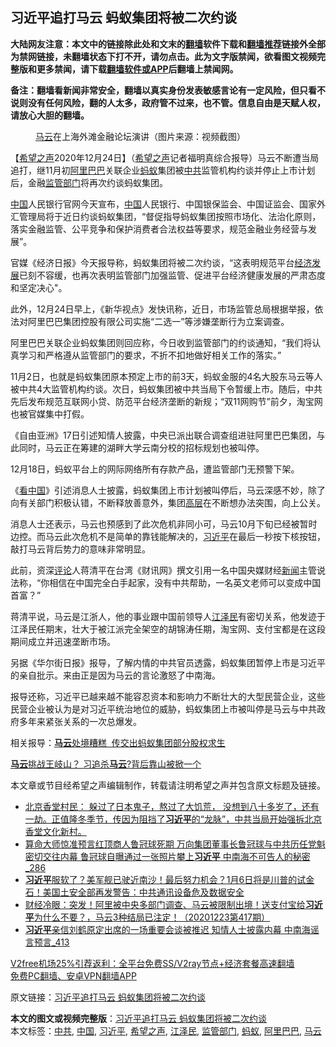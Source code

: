  <h2>习近平追打马云 蚂蚁集团将被二次约谈</h2> <p class="notice"><b>大陆网友注意：本文中的链接除此处和文末的<a href="https://github.com/bannedbook/fanqiang" >翻墙</a>软件下载和<a href="https://github.com/killgcd/justmysocks/blob/master/README.md">翻墙推荐</a>链接外全部为禁网链接，未翻墙状态下打不开，请勿点击。此为文字版禁闻，欲看图文视频完整版和更多禁闻，请下载<a href="https://github.com/bannedbook/fanqiang">翻墙软件或APP</a>后翻墙上禁闻网。</p><p>备注：翻墙看新闻非常安全，翻墙以真实身份发表敏感言论有一定风险，但只看不说则没有任何风险，翻的人太多，政府管不过来，也不管。信息自由是天赋人权，请放心大胆的翻墙。</b></p>  <div class="entry"> <figure><figcaption><a href="https://www.bannedbook.org/bnews/tag/%e9%a9%ac%e4%ba%91/" class="st_tag internal_tag" rel="tag" title="标签 马云 下的日志">马云</a>在上海外滩金融论坛演讲（图片来源：视频截图）</figcaption></figure> <p>【<span class='wp_keywordlink_affiliate'><a href="https://www.soundofhope.org" title="希望之声" target="_blank">希望之声</a></span>2020年12月24日】（<a href="https://www.bannedbook.org/bnews/tag/%e5%b8%8c%e6%9c%9b%e4%b9%8b%e5%a3%b0/" class="st_tag internal_tag" rel="tag" title="标签 希望之声 下的日志">希望之声</a>记者福明真综合报导）马云不断遭当局追打，继11月初<a href="https://www.bannedbook.org/bnews/tag/%e9%98%bf%e9%87%8c%e5%b7%b4%e5%b7%b4/" class="st_tag internal_tag" rel="tag" title="标签 阿里巴巴 下的日志">阿里巴巴</a>关联企业<a href="https://www.bannedbook.org/bnews/tag/%e8%9a%82%e8%9a%81/" class="st_tag internal_tag" rel="tag" title="标签 蚂蚁 下的日志">蚂蚁</a>集团被<a href="https://www.bannedbook.org/bnews/tag/%e4%b8%ad%e5%85%b1/" class="st_tag internal_tag" rel="tag" title="标签 中共 下的日志">中共</a>监管机构约谈并停止上市计划后，金融<a href="https://www.bannedbook.org/bnews/tag/%E7%9B%91%E7%AE%A1%E9%83%A8%E9%97%A8/" class="st_tag internal_tag" rel="tag" title="标签 监管部门 下的日志">监管部门</a>将再次约谈蚂蚁集团。</p> <p><span class='wp_keywordlink_affiliate'><a href="https://www.bannedbook.org/" title="中国" target="_blank">中国</a></span>人民银行官网今天宣布，<a href="https://www.bannedbook.org/bnews/tag/%E4%B8%AD%E5%9B%BD/" class="st_tag internal_tag" rel="tag" title="标签 中国 下的日志">中国</a>人民银行、中国银保监会、中国证监会、国家外汇管理局将于近日约谈蚂蚁集团，“督促指导蚂蚁集团按照市场化、法治化原则，落实金融监管、公平竞争和保护消费者合法权益等要求，规范金融业务经营与发展”。</p> <p>官媒《经济日报》今天报导称，蚂蚁集团将被二次约谈，“这表明规范平台<span class='wp_keywordlink'><a href="https://www.bannedbook.org/forum2/topic869.html" title="宪政、法治和经济发展——走向市场经济的制度保障" target="_blank">经济发展</a></span>已刻不容缓，也再次表明监管部门加强监管、促进平台经济健康发展的严肃态度和坚定决心&quot;。</p> <p>此外，12月24日早上，《新华视点》发快讯称，近日，市场监管总局根据举报，依法对阿里巴巴集团控股有限公司实施“二选一”等涉嫌垄断行为立案调查。</p>  <p>阿里巴巴关联企业蚂蚁集团则回应称，今日收到监管部门的约谈通知，“我们将认真学习和严格遵从监管部门的要求，不折不扣地做好相关工作的落实。”</p> <p>11月2日，也就是蚂蚁集团原本预定上市的前3天，蚂蚁金服的4名大股东马云等人被中共4大监管机构约谈。次日，蚂蚁集团被中共当局下令暂缓上市。随后，中共先后发布规范互联网小贷、防范平台经济垄断的新规；“双11网购节”前夕，淘宝网也被官媒集中打假。</p> <p>《自由亚洲》17日引述知情人披露，中央已派出联合调查组进驻阿里巴巴集团，与此同时，马云正在筹建的湖畔大学云南分校的招标规划也被叫停。</p> <p>12月18日，蚂蚁平台上的网际网络所有存款产品，遭监管部门无预警下架。</p>  <p>《<span class='wp_keywordlink_affiliate'><a href="https://www.secretchina.com/" title="看中国" target="_blank">看中国</a></span>》引述消息人士披露，蚂蚁集团上市计划被叫停后，马云深感不妙，除了向有关部门积极认错，不断释放善意外，集团<span class='wp_keywordlink_affiliate'><a href="https://www.bannedbook.org/bnews/ccpdope/" title="中共高层内幕" target="_blank">高层</a></span>在不断想办法突围，向上公关。</p> <p>消息人士还表示，马云也预感到了此次危机非同小可，马云10月下旬已经被暂时边控。而马云此次危机不是简单的靠钱能解决的，<a href="https://www.bannedbook.org/bnews/tag/%e4%b9%a0%e8%bf%91%e5%b9%b3/" class="st_tag internal_tag" rel="tag" title="标签 习近平 下的日志">习近平</a>在最后一秒按下核按钮，敲打马云背后势力的意味非常明显。</p> <p>此前，资深<span class='wp_keywordlink_affiliate'><a href="https://www.bannedbook.org/bnews/comments/" title="新闻评论" target="_blank">评论</a></span>人蒋清平在台湾《财讯网》撰文引用一名中国央媒财经<span class='wp_keywordlink_affiliate'><a href="https://www.bannedbook.org/" title="新闻">新闻</a></span>主管说法称，“你相信在中国完全白手起家，没有中共帮助，一名英文老师可以变成中国首富？”</p> <p>蒋清平说，马云是江浙人，他的事业跟中国前领导人<a href="https://www.bannedbook.org/bnews/tag/%e6%b1%9f%e6%b3%bd%e6%b0%91/" class="st_tag internal_tag" rel="tag" title="标签 江泽民 下的日志">江泽民</a>有密切关系，他发迹于江泽民任期末，壮大于被江派完全架空的胡锦涛任期，淘宝网、支付宝都是在这段期间成立并迅速垄断市场。</p>  <p>另据《华尔街日报》报导，了解内情的中共官员透露，蚂蚁集团暂停上市是习近平的亲自批示。来由正是因为马云的言论激怒了中南海。</p> <p>报导还称，习近平已越来越不能容忍资本和影响力不断壮大的大型民营企业，这些民营企业被认为是对习近平统治地位的威胁，蚂蚁集团上市被叫停是马云与中共政府多年来紧张关系的一次总爆发。</p> <p>相关报导：<a data-ctorig="https://www.soundofhope.org/post/455785" data-cturl="https://www.google.com/url?client=internal-element-cse&amp;cx=007749283119516952101:0iwnfnkwnek&amp;q=https://www.soundofhope.org/post/455785&amp;sa=U&amp;ved=2ahUKEwiT_fjg--XtAhV66XMBHQSrBx0QFjAAegQIBhAC&amp;usg=AOvVaw1eap3tSt_CZBvjXFLf2EeJ" href="https://www.google.com/url?client=internal-element-cse&amp;cx=007749283119516952101:0iwnfnkwnek&amp;q=https://www.soundofhope.org/post/455785&amp;sa=U&amp;ved=2ahUKEwiT_fjg--XtAhV66XMBHQSrBx0QFjAAegQIBhAC&amp;usg=AOvVaw1eap3tSt_CZBvjXFLf2EeJ" target="_blank"><b>马云</b>处境糟糕  传交出蚂蚁集团部分股权求生</a></p> <p><a data-ctorig="https://www.soundofhope.org/post/439876" data-cturl="https://www.google.com/url?client=internal-element-cse&amp;cx=007749283119516952101:0iwnfnkwnek&amp;q=https://www.soundofhope.org/post/439876&amp;sa=U&amp;ved=2ahUKEwj32oiF_OXtAhX1gtgFHbFKDr0QFjABegQIBxAC&amp;usg=AOvVaw2gCp7dj_1-K8FusGxRmPKq" href="https://www.google.com/url?client=internal-element-cse&amp;cx=007749283119516952101:0iwnfnkwnek&amp;q=https://www.soundofhope.org/post/439876&amp;sa=U&amp;ved=2ahUKEwj32oiF_OXtAhX1gtgFHbFKDr0QFjABegQIBxAC&amp;usg=AOvVaw2gCp7dj_1-K8FusGxRmPKq" target="_blank"><b>马云</b>挑战王岐山？ 习追杀<b>马云</b>?背后靠山被掀一个</a></p>  <p>本文章或节目经希望之声编辑制作，转载请注明希望之声并包含原文标题及链接。</p> <ul class='op-related-articles' title='相关阅读'> <li><a href='https://www.bannedbook.org/bnews/bannedvideo/20201224/1454103.html' target='_blank'>北京香堂村民： 躲过了日本鬼子，熬过了大饥荒， 没想到八十多岁了，还有一劫。正值隆冬季节，传因为阻挡了<b>习近平</b>的“龙脉”，中共当局开始强拆北京香堂文化新村。</a></li> <li><a href='https://www.bannedbook.org/bnews/comments/20201224/1454060.html' target='_blank'>算命大师惊准预言红顶商人鲁冠球死期 万向集团董事长鲁冠球与中共历任党魁密切交往内幕 鲁冠球自曝通过一张照片攀上<b>习近平</b> 中南海不可告人的秘密_286</a></li> <li><a href='https://www.bannedbook.org/bnews/cbnews/20201224/1454043.html' target='_blank'><b>习近平</b>服软了？美军舰已驶近南沙！最后努力机会？1月6日将是川普的试金石！美国土安全部再发警告：中共通讯设备危及数据安全</a></li> <li><a href='https://www.bannedbook.org/bnews/bannedvideo/20201224/1454035.html' target='_blank'>财经冷眼：突发！阿里被中央多部门调查、马云被限制出境！送支付宝给<b>习近平</b>为什么不要？，马云3种结局已注定！（20201223第417期）</a></li> <li><a href='https://www.bannedbook.org/bnews/comments/20201224/1453906.html' target='_blank'><b>习近平</b>亲信刘鹤原定出席的一场重要会谈被推迟 知情人士披露内幕 中南海谣言预言_413</a></li> </ul> <p class="texttj"> <a href="https://github.com/bannedbook/fanqiang/wiki/V2ray%E6%9C%BA%E5%9C%BA" target="_blank">V2free机场25%引荐返利：全平台免费SS/V2ray节点+经济套餐高速翻墙</a><br/> <a href="https://github.com/bannedbook/fanqiang/wiki/%E7%A6%81%E9%97%BB%E7%BD%91%E5%AE%89%E5%8D%93%E7%BF%BB%E5%A2%99%E6%96%B0%E9%97%BBAPP" target="_blank">免费PC翻墙、安卓VPN翻墙APP</a></p><p>原文链接：<a class="src_link"  href="https://www.soundofhope.org/post/456775" target="_blank">习近平追打马云 蚂蚁集团将被二次约谈</a></p><a name='sharetosocial'></a>       <div><b>本文的图文或视频完整版</b>：<a href='https://www.bannedbook.org/bnews/comments/20201224/1454127.html'>习近平追打马云 蚂蚁集团将被二次约谈</a></div>  </div><!--END ENTRY--> <div class="postfooter"> <div>本文标签：<a href="https://www.bannedbook.org/bnews/tag/%e4%b8%ad%e5%85%b1/" rel="tag">中共</a>, <a href="https://www.bannedbook.org/bnews/tag/%E4%B8%AD%E5%9B%BD/" rel="tag">中国</a>, <a href="https://www.bannedbook.org/bnews/tag/%e4%b9%a0%e8%bf%91%e5%b9%b3/" rel="tag">习近平</a>, <a href="https://www.bannedbook.org/bnews/tag/%e5%b8%8c%e6%9c%9b%e4%b9%8b%e5%a3%b0/" rel="tag">希望之声</a>, <a href="https://www.bannedbook.org/bnews/tag/%e6%b1%9f%e6%b3%bd%e6%b0%91/" rel="tag">江泽民</a>, <a href="https://www.bannedbook.org/bnews/tag/%E7%9B%91%E7%AE%A1%E9%83%A8%E9%97%A8/" rel="tag">监管部门</a>, <a href="https://www.bannedbook.org/bnews/tag/%e8%9a%82%e8%9a%81/" rel="tag">蚂蚁</a>, <a href="https://www.bannedbook.org/bnews/tag/%e9%98%bf%e9%87%8c%e5%b7%b4%e5%b7%b4/" rel="tag">阿里巴巴</a>, <a href="https://www.bannedbook.org/bnews/tag/%e9%a9%ac%e4%ba%91/" rel="tag">马云</a></div>  </div><!--END POSTFOOTER--> 